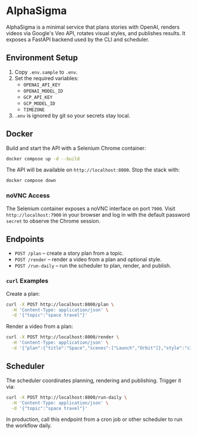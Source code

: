 # AlphaSigma

AlphaSigma is a minimal service that plans stories with OpenAI, renders
videos via Google's Veo API, rotates visual styles, and publishes results.
It exposes a FastAPI backend used by the CLI and scheduler.

## Environment Setup

1. Copy `.env.sample` to `.env`.
2. Set the required variables:
   - `OPENAI_API_KEY`
   - `OPENAI_MODEL_ID`
   - `GCP_API_KEY`
   - `GCP_MODEL_ID`
   - `TIMEZONE`
3. `.env` is ignored by git so your secrets stay local.

## Docker

Build and start the API with a Selenium Chrome container:

```bash
docker compose up -d --build
```

The API will be available on `http://localhost:8000`. Stop the stack with:

```bash
docker compose down
```

### noVNC Access

The Selenium container exposes a noVNC interface on port `7900`. Visit
`http://localhost:7900` in your browser and log in with the default password
`secret` to observe the Chrome session.

## Endpoints

- `POST /plan` – create a story plan from a topic.
- `POST /render` – render a video from a plan and optional style.
- `POST /run-daily` – run the scheduler to plan, render, and publish.

### `curl` Examples

Create a plan:

```bash
curl -X POST http://localhost:8000/plan \
  -H 'Content-Type: application/json' \
  -d '{"topic":"space travel"}'
```

Render a video from a plan:

```bash
curl -X POST http://localhost:8000/render \
  -H 'Content-Type: application/json' \
  -d '{"plan":{"title":"Space","scenes":["Launch","Orbit"]},"style":"cinematic"}'
```

## Scheduler

The scheduler coordinates planning, rendering and publishing. Trigger it via:

```bash
curl -X POST http://localhost:8000/run-daily \
  -H 'Content-Type: application/json' \
  -d '{"topic":"space travel"}'
```

In production, call this endpoint from a cron job or other scheduler to run
the workflow daily.
